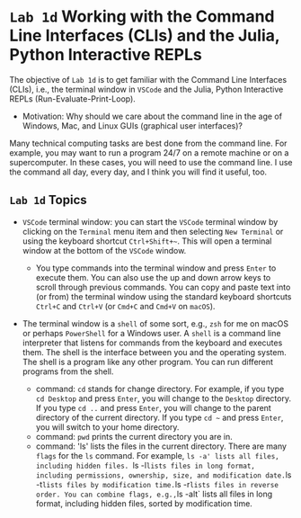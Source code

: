 # `Lab 1d` Working with the Command Line Interfaces (CLIs) and the Julia, Python Interactive REPLs
The objective of `Lab 1d` is to get familiar with the Command Line Interfaces (CLIs), i.e., the terminal window in `VSCode` and the Julia, Python Interactive REPLs (Run-Evaluate-Print-Loop).
* Motivation: Why should we care about the command line in the age of Windows, Mac, and Linux GUIs (graphical user interfaces)? 

Many technical computing tasks are best done from the command line. For example, you may want to run a program 24/7 on a remote machine or on a supercomputer. In these cases, you will need to use the command line. I use the command all day, every day, and I think you will find it useful, too.

## `Lab 1d` Topics
* `VSCode` terminal window: you can start the `VSCode` terminal window by clicking on the `Terminal` menu item and then selecting `New Terminal` or using the keyboard shortcut `Ctrl+Shift+~`. This will open a terminal window at the bottom of the `VSCode` window. 
    * You type commands into the terminal window and press `Enter` to execute them. You can also use the up and down arrow keys to scroll through previous commands. You can copy and paste text into (or from) the terminal window using the standard keyboard shortcuts `Ctrl+C` and `Ctrl+V` (or `Cmd+C` and `Cmd+V` on `macOS`). 

* The terminal window is a `shell` of some sort, e.g., `zsh` for me on macOS or perhaps `PowerShell` for a Windows user. A `shell` is a command line interpreter that listens for commands from the keyboard and executes them. The shell is the interface between you and the operating system. The shell is a program like any other program. You can run different programs from the shell.
    * command: `cd` stands for change directory. For example, if you type `cd Desktop` and press `Enter`, you will change to the `Desktop` directory. If you type `cd ..` and press `Enter`, you will change to the parent directory of the current directory. If you type `cd ~` and press `Enter`, you will switch to your home directory. 
    * command: `pwd` prints the current directory you are in.
    * command: 'ls' lists the files in the current directory. There are many `flags` for the `ls` command. For example, `ls -a' lists all files, including hidden files. `ls -l` lists files in long format, including permissions, ownership, size, and modification date. `ls -t` lists files by modification time. `ls -r` lists files in reverse order. You can combine flags, e.g., `ls -alt` lists all files in long format, including hidden files, sorted by modification time.
